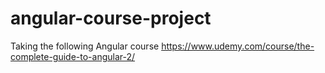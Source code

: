 # angular-course-project
Taking the following Angular course https://www.udemy.com/course/the-complete-guide-to-angular-2/
